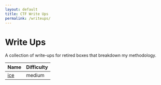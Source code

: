 ```yaml
---
layout: default
title: CTF Write Ups
permalink: /writeups/
---
```


# Write Ups

A collection of write-ups for retired boxes that breakdown my methodology. 

| Name                              | Difficulty |
|:----------------------------------|:-----------|
| [ice](/writeups/2021-5-25-ice.md) | medium     |
     
